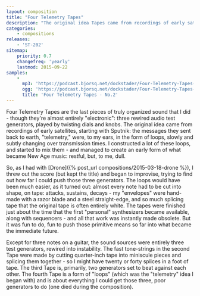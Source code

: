 ```yaml
---
layout: composition
title: "Four Telemetry Tapes"
description: "The original idea Tapes came from recordings of early satellites, starting with Sputnik: the telemetry messages they sent back to earth were, to my ears, in the form of loops, slowly and subtly changing over transmission times."
categories:
    - compositions
releases:
    - 'ST-202'
sitemap:
    priority: 0.7
    changefreq: 'yearly'
    lastmod: 2015-09-22
samples:
    - 
      mp3: 'https://podcast.bjorsq.net/dockstader/Four-Telemetry-Tapes-no2.mp3'
      ogg: 'https://podcast.bjorsq.net/dockstader/Four-Telemetry-Tapes-no2.ogg'
      title: 'Four Telemetry Tapes - No.2'
---
```


Four Telemetry Tapes are the last pieces of truly organized sound that I did - though they're almost entirely "electronic": three rewired audio test generators, played by twisting dials and knobs. The original idea came from recordings of early satellites, starting with Sputnik: the messages they sent back to earth, "telemetry," were, to my ears, in the form of loops, slowly and subtly changing over transmission times. I constructed a lot of these loops, and started to mix them - and managed to create an early form of what became New Age music: restful, but, to me, dull. 

So, as I had with [Drone]({% post_url compositions/2015-03-18-drone %}), I threw out the score (but kept the title) and began to improvise, trying to find out how far I could push those three generators. The loops would have been much easier, as it turned out: almost every note had to be cut into shape, on tape: attacks, sustains, decays - my "envelopes" were hand-made with a razor blade and a steel straight-edge, and so much splicing tape that the original tape is often entirely white. The tapes were finished just about the time that the first "personal" synthesizers became available, along with sequencers - and all that work was instantly made obsolete. But it was fun to do, fun to push those primitive means so far into what became the immediate future.

Except for three notes on a guitar, the sound sources were entirely three test generators, rewired into instability. The fast tone-strings in the second Tape were made by cutting quarter-inch tape into miniscule pieces and splicing them together - so I might have twenty or forty splices in a foot of tape. The third Tape is, primarily, two generators set to beat against each other. The fourth Tape is a form of "loops" (which was the "telemetry" idea I began with) and is about everything I could get those three, poor generators to do (one died during the composition).
